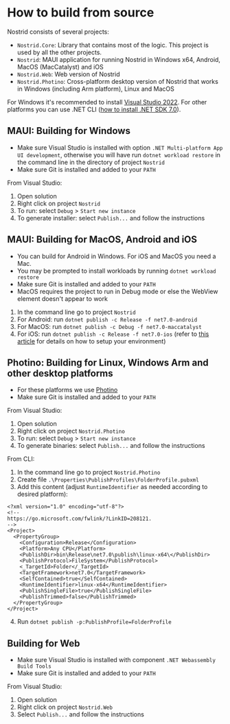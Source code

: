 # How to build from source

Nostrid consists of several projects:

- `Nostrid.Core`: Library that contains most of the logic. This project is used by all the other projects.
- `Nostrid`: MAUI application for running Nostrid in Windows x64, Android, MacOS (MacCatalyst) and iOS
- `Nostrid.Web`: Web version of Nostrid
- `Nostrid.Photino`: Cross-platform desktop version of Nostrid that works in Windows (including Arm platform), Linux and MacOS

For Windows it's recommended to install [Visual Studio 2022](https://visualstudio.microsoft.com/vs/community/). For other platforms you can use .NET CLI ([how to install .NET SDK 7.0](https://dotnet.microsoft.com/en-us/download/dotnet/7.0)).

## MAUI: Building for Windows

- Make sure Visual Studio is installed with option `.NET Multi-platform App UI development`, otherwise you will have run `dotnet workload restore` in the command line in the directory of project `Nostrid`
- Make sure Git is installed and added to your `PATH`

From Visual Studio:

1. Open solution
2. Right click on project `Nostrid`
3. To run: select `Debug` > `Start new instance`
4. To generate installer: select `Publish...` and follow the instructions

## MAUI: Building for MacOS, Android and iOS

- You can build for Android in Windows. For iOS and MacOS you need a Mac.
- You may be prompted to install workloads by running `dotnet workload restore`
- Make sure Git is installed and added to your `PATH`
- MacOS requires the project to run in Debug mode or else the WebView element doesn't appear to work

1. In the command line go to project `Nostrid`
2. For Android: run `dotnet publish -c Release -f net7.0-android`
3. For MacOS: run `dotnet publish -c Debug -f net7.0-maccatalyst`
4. For iOS: run `dotnet publish -c Release -f net7.0-ios` (refer to [this article](https://learn.microsoft.com/en-us/dotnet/maui/ios/deployment/?view=net-maui-7.0) for details on how to setup your environment)

## Photino: Building for Linux, Windows Arm and other desktop platforms

- For these platforms we use [Photino](https://www.tryphotino.io/)
- Make sure Git is installed and added to your `PATH`

From Visual Studio:

1. Open solution
2. Right click on project `Nostrid.Photino`
3. To run: select `Debug` > `Start new instance`
4. To generate binaries: select `Publish...` and follow the instructions

From CLI:

1. In the command line go to project `Nostrid.Photino`
2. Create file `.\Properties\PublishProfiles\FolderProfile.pubxml`
3. Add this content (adjust `RuntimeIdentifier` as needed according to desired platform):
```
<?xml version="1.0" encoding="utf-8"?>
<!--
https://go.microsoft.com/fwlink/?LinkID=208121.
-->
<Project>
  <PropertyGroup>
    <Configuration>Release</Configuration>
    <Platform>Any CPU</Platform>
    <PublishDir>bin\Release\net7.0\publish\linux-x64\</PublishDir>
    <PublishProtocol>FileSystem</PublishProtocol>
    <_TargetId>Folder</_TargetId>
    <TargetFramework>net7.0</TargetFramework>
    <SelfContained>true</SelfContained>
    <RuntimeIdentifier>linux-x64</RuntimeIdentifier>
    <PublishSingleFile>true</PublishSingleFile>
    <PublishTrimmed>false</PublishTrimmed>
  </PropertyGroup>
</Project>
```
4. Run `dotnet publish -p:PublishProfile=FolderProfile`

## Building for Web

- Make sure Visual Studio is installed with component `.NET Webassembly Build Tools`
- Make sure Git is installed and added to your `PATH`

From Visual Studio:

1. Open solution
2. Right click on project `Nostrid.Web`
3. Select `Publish...` and follow the instructions